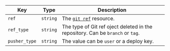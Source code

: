 Key | Type | Description
----|------|-------------
`ref`|`string` | The [`git ref`](/rest/reference/git#get-a-reference) resource.
`ref_type`|`string` | The type of Git ref oject deleted in the repository. Can be `branch` or `tag`.
`pusher_type`|`string`| The value can be `user` or a deploy key.

